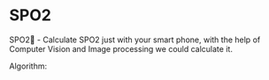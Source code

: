 # SPO2
SPO2💊 - Calculate SPO2 just with your smart phone, with the help of Computer Vision and Image processing we could calculate it.

Algorithm:

	
